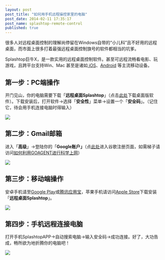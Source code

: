 ```yaml
---
layout: post
post_title: "如何用手机远程操控家里的电脑"
post_date: 2014-02-11 17:35:17
post_name: splashtop-remote-control
published: true
---
```

很多人对远程桌面控制的理解尚停留在Windows自带的“小儿科”且不好用的远程桌面，而市面上很多打着最强远程桌面控制旗号的软件都相当的坑爹。

Splashtop巨牛X，是一款实用的远程桌面控制软件。甚至可远程流畅看电影、玩游戏，且跨平台支持Win、Mac 甚至是诸如[ iOS](http://www.banpie.info/tag/iOS/)、[Android](http://www.banpie.info/tag/android/) 等主流移动设备。

## 第一步：PC端操作

开门见山，你的电脑需要下载「**远程桌面Splashtop**」（点击[此处](http://www2.splashtop.com/zh-CN/home)下载桌面版软件）。下载安装后，打开软件-&gt;选择「**安全性**」菜单-&gt;设置一个「**安全码**」。（记住它，待会用手机连接电脑时得输入）

![](http://mmbiz.qpic.cn/mmbiz/z3T1vlHdIXichRPfq0MymWicfGRuH5iap1Xl0wJbAtY2OpXnq4OKmDHfERdibtiboWNsF5f45Vl9I4aMbyatSFI5vaw/0)

## 第二步：Gmail邮箱

进入「**高级**」-&gt;登陆你的「**Google账户」**（点[此处](https://accounts.google.com/SignUp)进入谷歌注册页面，如需梯子请访问[如何利用GOAGENT进行科学上网](http://www.banpie.info/how-to-use-goagent-to-science-online/ "如何利用Goagent进行科学上网")）

![](http://mmbiz.qpic.cn/mmbiz/z3T1vlHdIXichRPfq0MymWicfGRuH5iap1XjAEecChF0u9aIgblJT18PC88AJpFjLvbWIEWibsiatu5CrRFyVl8WwRA/0)

## 第三步：移动端操作

安卓手机请至[Google Play](https://play.google.com/store/apps/details?id=com.splashtop.remote.pad.v2)或[腾讯应用宝](http://android.myapp.com/myapp/detail.htm?apkName=com.splashtop.remote.pad.v2)，苹果手机请访问[Apple Store](http://itunes.apple.com/app/id561386772)下载安装「**远程桌面Splashtop**」。

![](http://mmbiz.qpic.cn/mmbiz/z3T1vlHdIXichRPfq0MymWicfGRuH5iap1XZia2BECS636FOzcDoFJnMTeRHha4GBGFAKcoFlgCAiadR9sBPWZLnUzA/0)

## 第四步：手机远程连接电脑

打开手机SplashtopAPP-&gt;自动搜索电脑-&gt;输入安全码-&gt;成功连接。好了，大功告成，畅所欲为地折腾你的电脑吧！

![](http://mmbiz.qpic.cn/mmbiz/z3T1vlHdIXichRPfq0MymWicfGRuH5iap1Xb0aNofwd0C7iaP3tsVdW2DXJkCQK9icSuI0cL6qmC4Rw5czFFA3iahyDw/0)
